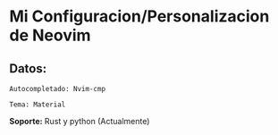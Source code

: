 # Mi Configuracion/Personalizacion de Neovim




## Datos:

```
Autocompletado: Nvim-cmp

Tema: Material
```



**Soporte:** Rust y python (Actualmente)

